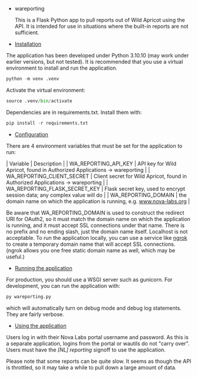 * wareporting
  
  This is a Flask Python app to pull reports out of Wild Apricot using the API. It is intended for use
  in situations where the built-in reports are not sufficient.

* [Installation](#installation)
  
The application has been developed under Python 3.10.10 (may work under earlier versions, but not tested). It is recommended that you use a virtual environment to install and run the application.

```python
python -m venv .venv
```
Activate the virtual environment:

```python
source .venv/bin/activate
```

Dependencies are in requirements.txt. Install them with:

```python
pip install -r requirements.txt
```

* [Configuration](#configuration)

There are 4 environment variables that must be set for the application to run:

| Variable | Description |
| WA_REPORTING_API_KEY | API key for Wild Apricot, found in Authorized Applications -> wareporting |
| WA_REPORTING_CLIENT_SECRET | Client secret for Wild Apricot, found in Authorized Applications -> wareporting |
| WA_REPORTING_FLASK_SECRET_KEY | Flask secret key, used to encrypt session data; any complex value will do |
| WA_REPORTING_DOMAIN | the domain name on which the application is running, e.g. www.nova-labs.org |

Be aware that WA_REPORTING_DOMAIN is used to construct the redirect URI for OAuth2, so it must match the domain name on which the application is running, and it must accept SSL connections under that name. There is no prefix  and no ending slash, just the domain name itself. Localhost is not acceptable. To run the application locally, you can use a service like [ngrok](https://ngrok.com) to create a temporary domain name that will accept SSL connections. (ngrok allows you one free static domain name as well, which may be useful.)

* [Running the application](#running-the-application)

For production, you should use a WSGI server such as gunicorn. For development, you can run the application with:

```python
py wareporting.py
```

which will automatically turn on debug mode and debug log statements. They are fairly verbose.

* [Using the application](#using-the-application)

Users log in with their Nova Labs portal username and password. As this is a separate application, logins from the portal or wautils do not "carry over". Users must have the *\[NL\] reporting* signoff to use the application.

Please note that some reports can be quite slow. It seems as though the API is throttled, so it may take a while to pull down a large amount of data.